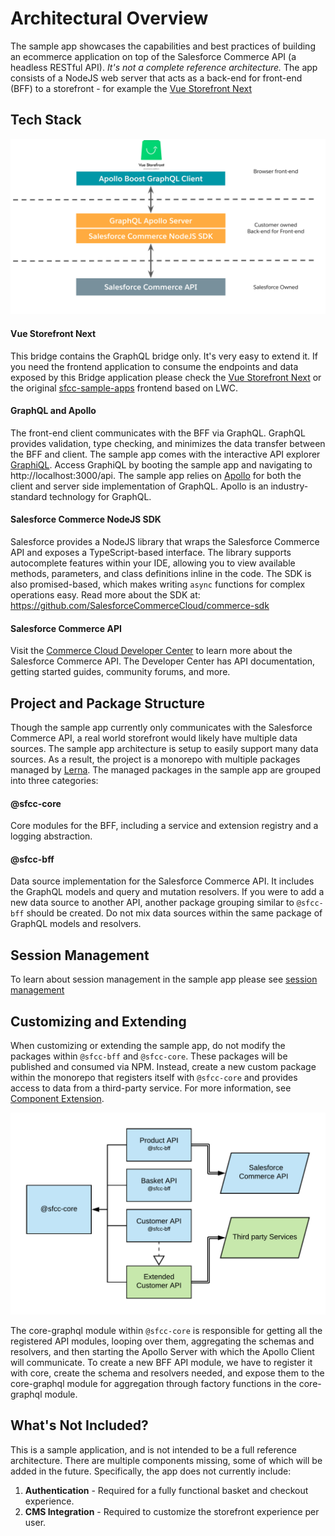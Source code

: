 # Architectural Overview

The sample app showcases the capabilities and best practices of building an ecommerce application on top of the Salesforce Commerce API (a headless RESTful API). _It's not a complete reference architecture._ The app consists of a NodeJS web server that acts as a back-end for front-end (BFF) to a storefront - for example the [Vue Storefront Next](https://github.com/DivanteLtd/vue-storefront/pull/4814)

## Tech Stack

![Sample app tech stack](architecture.png)

#### Vue Storefront Next
This bridge contains the GraphQL bridge only. It's very easy to extend it. If you need the frontend application to consume the endpoints and data exposed by this Bridge application please check the [Vue Storefront Next](https://github.com/DivanteLtd/vue-storefront/pull/4814) or the original [sfcc-sample-apps](https://github.com/SalesforceCommerceCloud/sfcc-sample-apps/) frontend based on LWC.

#### GraphQL and Apollo
The front-end client communicates with the BFF via GraphQL. GraphQL provides validation, type checking, and minimizes the data transfer between the BFF and client. The sample app comes with the interactive API explorer [GraphiQL](https://github.com/graphql/graphiql). Access GraphiQL by booting the sample app and navigating to http://localhost:3000/api. The sample app relies on [Apollo](https://www.apollographql.com/) for both the client and server side implementation of GraphQL. Apollo is an industry-standard technology for GraphQL.

#### Salesforce Commerce NodeJS SDK
Salesforce provides a NodeJS library that wraps the Salesforce Commerce API and exposes a TypeScript-based interface. The library supports autocomplete features within your IDE, allowing you to view available methods, parameters, and class definitions inline in the code. The SDK is also promised-based, which makes writing `async` functions for complex operations easy. Read more about the SDK at: https://github.com/SalesforceCommerceCloud/commerce-sdk

#### Salesforce Commerce API
Visit the [Commerce Cloud Developer Center](https://developer.commercecloud.com/) to learn more about the Salesforce Commerce API. The Developer Center has API documentation, getting started guides, community forums, and more.

## Project and Package Structure
Though the sample app currently only communicates with the Salesforce Commerce API, a real world storefront would likely have multiple data sources. The sample app architecture is setup to easily support many data sources. As a result, the project is a monorepo with multiple packages managed by [Lerna](https://github.com/lerna/lerna). The managed packages in the sample app are grouped into three categories:

#### @sfcc-core
Core modules for the BFF, including a service and extension registry and a logging abstraction.

#### @sfcc-bff
Data source implementation for the Salesforce Commerce API. It includes the GraphQL models and query and mutation resolvers. If you were to add a new data source to another API, another package grouping similar to `@sfcc-bff` should be created. Do not mix data sources within the same package of GraphQL models and resolvers.

## Session Management

To learn about session management in the sample app please see [session management](sessionManagement.md) 

## Customizing and Extending
When customizing or extending the sample app, do not modify the packages within `@sfcc-bff` and `@sfcc-core`. These packages will be published and consumed via NPM. Instead, create a new custom package within the monorepo that registers itself with `@sfcc-core` and provides access to data from a third-party service. For more information, see [Component Extension](componentExtension.md).

![Project Layout](project-layout.png)

The core-graphql module within `@sfcc-core` is responsible for getting all the registered API modules, looping over them, aggregating the schemas and resolvers, and then starting the Apollo Server with which the Apollo Client will communicate. To create a new BFF API module, we have to register it with core, create the schema and resolvers needed, and expose them to the core-graphql module for aggregation through factory functions in the core-graphql module. 

## What's Not Included?
This is a sample application, and is not intended to be a full reference architecture. There are multiple components missing, some of which will be added in the future. Specifically, the app does not currently include:

1. **Authentication** - Required for a fully functional basket and checkout experience.
2. **CMS Integration** - Required to customize the storefront experience per user.

